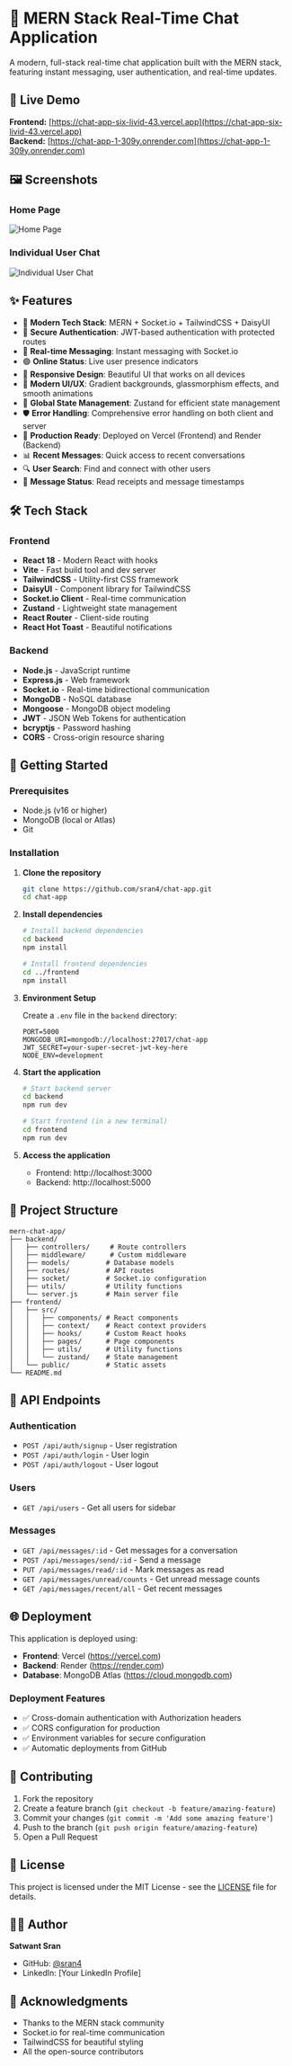 # 🚀 MERN Stack Real-Time Chat Application

A modern, full-stack real-time chat application built with the MERN stack, featuring instant messaging, user authentication, and real-time updates.

## 📱 Live Demo

**Frontend:** [https://chat-app-six-livid-43.vercel.app](https://chat-app-six-livid-43.vercel.app)  
**Backend:** [https://chat-app-1-309y.onrender.com](https://chat-app-1-309y.onrender.com)

## 🖼️ Screenshots

### Home Page
![Home Page](./frontend/public/images/home.png)

### Individual User Chat
![Individual User Chat](./frontend/public/images/indivicual%20user.png)

## ✨ Features

- 🌟 **Modern Tech Stack**: MERN + Socket.io + TailwindCSS + DaisyUI
- 🔐 **Secure Authentication**: JWT-based authentication with protected routes
- 💬 **Real-time Messaging**: Instant messaging with Socket.io
- 🟢 **Online Status**: Live user presence indicators
- 📱 **Responsive Design**: Beautiful UI that works on all devices
- 🎨 **Modern UI/UX**: Gradient backgrounds, glassmorphism effects, and smooth animations
- 🔄 **Global State Management**: Zustand for efficient state management
- 🛡️ **Error Handling**: Comprehensive error handling on both client and server
- 🚀 **Production Ready**: Deployed on Vercel (Frontend) and Render (Backend)
- 📊 **Recent Messages**: Quick access to recent conversations
- 🔍 **User Search**: Find and connect with other users
- 📝 **Message Status**: Read receipts and message timestamps

## 🛠️ Tech Stack

### Frontend
- **React 18** - Modern React with hooks
- **Vite** - Fast build tool and dev server
- **TailwindCSS** - Utility-first CSS framework
- **DaisyUI** - Component library for TailwindCSS
- **Socket.io Client** - Real-time communication
- **Zustand** - Lightweight state management
- **React Router** - Client-side routing
- **React Hot Toast** - Beautiful notifications

### Backend
- **Node.js** - JavaScript runtime
- **Express.js** - Web framework
- **Socket.io** - Real-time bidirectional communication
- **MongoDB** - NoSQL database
- **Mongoose** - MongoDB object modeling
- **JWT** - JSON Web Tokens for authentication
- **bcryptjs** - Password hashing
- **CORS** - Cross-origin resource sharing

## 🚀 Getting Started

### Prerequisites
- Node.js (v16 or higher)
- MongoDB (local or Atlas)
- Git

### Installation

1. **Clone the repository**
   ```bash
   git clone https://github.com/sran4/chat-app.git
   cd chat-app
   ```

2. **Install dependencies**
   ```bash
   # Install backend dependencies
   cd backend
   npm install
   
   # Install frontend dependencies
   cd ../frontend
   npm install
   ```

3. **Environment Setup**
   
   Create a `.env` file in the `backend` directory:
   ```env
   PORT=5000
   MONGODB_URI=mongodb://localhost:27017/chat-app
   JWT_SECRET=your-super-secret-jwt-key-here
   NODE_ENV=development
   ```

4. **Start the application**
   ```bash
   # Start backend server
   cd backend
   npm run dev
   
   # Start frontend (in a new terminal)
   cd frontend
   npm run dev
   ```

5. **Access the application**
   - Frontend: http://localhost:3000
   - Backend: http://localhost:5000

## 📁 Project Structure

```
mern-chat-app/
├── backend/
│   ├── controllers/     # Route controllers
│   ├── middleware/      # Custom middleware
│   ├── models/         # Database models
│   ├── routes/         # API routes
│   ├── socket/         # Socket.io configuration
│   ├── utils/          # Utility functions
│   └── server.js       # Main server file
├── frontend/
│   ├── src/
│   │   ├── components/ # React components
│   │   ├── context/    # React context providers
│   │   ├── hooks/      # Custom React hooks
│   │   ├── pages/      # Page components
│   │   ├── utils/      # Utility functions
│   │   └── zustand/    # State management
│   └── public/         # Static assets
└── README.md
```

## 🔧 API Endpoints

### Authentication
- `POST /api/auth/signup` - User registration
- `POST /api/auth/login` - User login
- `POST /api/auth/logout` - User logout

### Users
- `GET /api/users` - Get all users for sidebar

### Messages
- `GET /api/messages/:id` - Get messages for a conversation
- `POST /api/messages/send/:id` - Send a message
- `PUT /api/messages/read/:id` - Mark messages as read
- `GET /api/messages/unread/counts` - Get unread message counts
- `GET /api/messages/recent/all` - Get recent messages

## 🌐 Deployment

This application is deployed using:
- **Frontend**: Vercel (https://vercel.com)
- **Backend**: Render (https://render.com)
- **Database**: MongoDB Atlas (https://cloud.mongodb.com)

### Deployment Features
- ✅ Cross-domain authentication with Authorization headers
- ✅ CORS configuration for production
- ✅ Environment variables for secure configuration
- ✅ Automatic deployments from GitHub

## 🤝 Contributing

1. Fork the repository
2. Create a feature branch (`git checkout -b feature/amazing-feature`)
3. Commit your changes (`git commit -m 'Add some amazing feature'`)
4. Push to the branch (`git push origin feature/amazing-feature`)
5. Open a Pull Request

## 📄 License

This project is licensed under the MIT License - see the [LICENSE](LICENSE) file for details.

## 👨‍💻 Author

**Satwant Sran**
- GitHub: [@sran4](https://github.com/sran4)
- LinkedIn: [Your LinkedIn Profile]

## 🙏 Acknowledgments

- Thanks to the MERN stack community
- Socket.io for real-time communication
- TailwindCSS for beautiful styling
- All the open-source contributors
